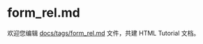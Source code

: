 form_rel.md
===

欢迎您编辑 <a target="__blank" href="https://github.com/jaywcjlove/html-tutorial/blob/master/docs/tags/form_rel.md">docs/tags/form_rel.md</a> 文件，共建 HTML Tutorial 文档。